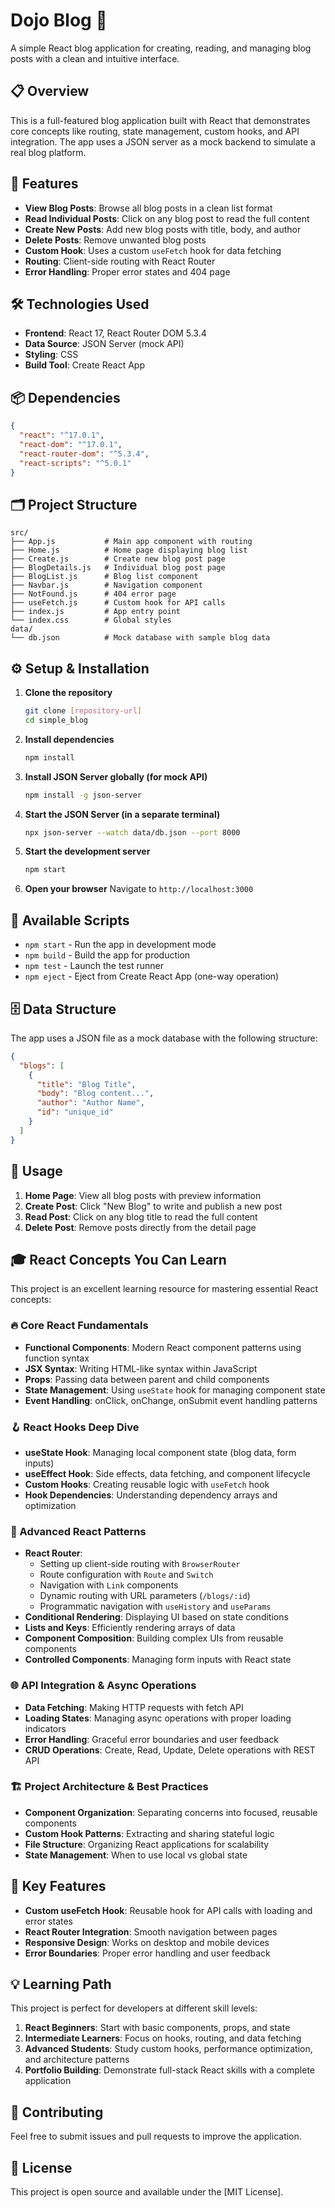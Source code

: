 # Dojo Blog 📝

A simple React blog application for creating, reading, and managing blog posts with a clean and intuitive interface.

## 📋 Overview

This is a full-featured blog application built with React that demonstrates core concepts like routing, state management, custom hooks, and API integration. The app uses a JSON server as a mock backend to simulate a real blog platform.

## 🚀 Features

- **View Blog Posts**: Browse all blog posts in a clean list format
- **Read Individual Posts**: Click on any blog post to read the full content
- **Create New Posts**: Add new blog posts with title, body, and author
- **Delete Posts**: Remove unwanted blog posts
- **Custom Hook**: Uses a custom `useFetch` hook for data fetching
- **Routing**: Client-side routing with React Router
- **Error Handling**: Proper error states and 404 page

## 🛠️ Technologies Used

- **Frontend**: React 17, React Router DOM 5.3.4
- **Data Source**: JSON Server (mock API)
- **Styling**: CSS
- **Build Tool**: Create React App

## 📦 Dependencies

```json
{
  "react": "^17.0.1",
  "react-dom": "^17.0.1",
  "react-router-dom": "^5.3.4",
  "react-scripts": "^5.0.1"
}
```

## 🗂️ Project Structure

```
src/
├── App.js           # Main app component with routing
├── Home.js          # Home page displaying blog list
├── Create.js        # Create new blog post page
├── BlogDetails.js   # Individual blog post page
├── BlogList.js      # Blog list component
├── Navbar.js        # Navigation component
├── NotFound.js      # 404 error page
├── useFetch.js      # Custom hook for API calls
├── index.js         # App entry point
└── index.css        # Global styles
data/
└── db.json          # Mock database with sample blog data
```

## ⚙️ Setup & Installation

1. **Clone the repository**
   ```bash
   git clone [repository-url]
   cd simple_blog
   ```

2. **Install dependencies**
   ```bash
   npm install
   ```

3. **Install JSON Server globally (for mock API)**
   ```bash
   npm install -g json-server
   ```

4. **Start the JSON Server (in a separate terminal)**
   ```bash
   npx json-server --watch data/db.json --port 8000
   ```

5. **Start the development server**
   ```bash
   npm start
   ```

6. **Open your browser**
   Navigate to `http://localhost:3000`

## 🔧 Available Scripts

- `npm start` - Run the app in development mode
- `npm build` - Build the app for production
- `npm test` - Launch the test runner
- `npm eject` - Eject from Create React App (one-way operation)

## 🗄️ Data Structure

The app uses a JSON file as a mock database with the following structure:

```json
{
  "blogs": [
    {
      "title": "Blog Title",
      "body": "Blog content...",
      "author": "Author Name",
      "id": "unique_id"
    }
  ]
}
```

## 📱 Usage

1. **Home Page**: View all blog posts with preview information
2. **Create Post**: Click "New Blog" to write and publish a new post
3. **Read Post**: Click on any blog title to read the full content
4. **Delete Post**: Remove posts directly from the detail page

## 🎓 React Concepts You Can Learn

This project is an excellent learning resource for mastering essential React concepts:

### 🔥 Core React Fundamentals
- **Functional Components**: Modern React component patterns using function syntax
- **JSX Syntax**: Writing HTML-like syntax within JavaScript
- **Props**: Passing data between parent and child components
- **State Management**: Using `useState` hook for managing component state
- **Event Handling**: onClick, onChange, onSubmit event handling patterns

### 🪝 React Hooks Deep Dive
- **useState Hook**: Managing local component state (blog data, form inputs)
- **useEffect Hook**: Side effects, data fetching, and component lifecycle
- **Custom Hooks**: Creating reusable logic with `useFetch` hook
- **Hook Dependencies**: Understanding dependency arrays and optimization

### 🚀 Advanced React Patterns
- **React Router**: 
  - Setting up client-side routing with `BrowserRouter`
  - Route configuration with `Route` and `Switch`
  - Navigation with `Link` components
  - Dynamic routing with URL parameters (`/blogs/:id`)
  - Programmatic navigation with `useHistory` and `useParams`
- **Conditional Rendering**: Displaying UI based on state conditions
- **Lists and Keys**: Efficiently rendering arrays of data
- **Component Composition**: Building complex UIs from reusable components
- **Controlled Components**: Managing form inputs with React state

### 🌐 API Integration & Async Operations
- **Data Fetching**: Making HTTP requests with fetch API
- **Loading States**: Managing async operations with proper loading indicators
- **Error Handling**: Graceful error boundaries and user feedback
- **CRUD Operations**: Create, Read, Update, Delete operations with REST API

### 🏗️ Project Architecture & Best Practices
- **Component Organization**: Separating concerns into focused, reusable components
- **Custom Hook Patterns**: Extracting and sharing stateful logic
- **File Structure**: Organizing React applications for scalability
- **State Management**: When to use local vs global state

## 🔧 Key Features

- **Custom useFetch Hook**: Reusable hook for API calls with loading and error states
- **React Router Integration**: Smooth navigation between pages
- **Responsive Design**: Works on desktop and mobile devices
- **Error Boundaries**: Proper error handling and user feedback

## 💡 Learning Path

This project is perfect for developers at different skill levels:

1. **React Beginners**: Start with basic components, props, and state
2. **Intermediate Learners**: Focus on hooks, routing, and data fetching
3. **Advanced Students**: Study custom hooks, performance optimization, and architecture patterns
4. **Portfolio Building**: Demonstrate full-stack React skills with a complete application

## 🤝 Contributing

Feel free to submit issues and pull requests to improve the application.

## 📄 License

This project is open source and available under the [MIT License].